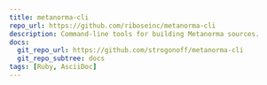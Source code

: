 ```yaml
---
title: metanorma-cli
repo_url: https://github.com/riboseinc/metanorma-cli
description: Command-line tools for building Metanorma sources.
docs:
  git_repo_url: https://github.com/strogonoff/metanorma-cli
  git_repo_subtree: docs
tags: [Ruby, AsciiDoc]
---
```

